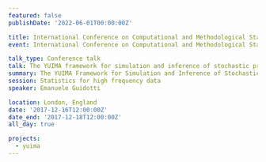 ```yaml
---
featured: false
publishDate: '2022-06-01T00:00:00Z'

title: International Conference on Computational and Methodological Statistics (CMStatistics)
event: International Conference on Computational and Methodological Statistics

talk_type: Conference talk
talk: The YUIMA framework for simulation and inference of stochastic processes and its GUI
summary: The YUIMA Framework for Simulation and Inference of Stochastic Processes and its GUI
session: Statistics for high frequency data
speaker: Emanuele Guidotti

location: London, England
date: '2017-12-16T12:00:00Z'
date_end: '2017-12-18T12:00:00Z'
all_day: true

projects:
  - yuima
---
```

